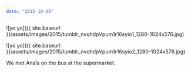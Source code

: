 ```yaml
---
date: "2015-10-05"
---
```


![yo yo]({{ site.baseurl }}/assets/images/2015/tumblr_nvqhdpVpum1r16syio1_1280-1024x576.jpg)

![yo yo]({{ site.baseurl }}/assets/images/2015/tumblr_nvqhdpVpum1r16syio2_1280-1024x576.jpg)

We met Anaïs on the bus at the supermarket.
